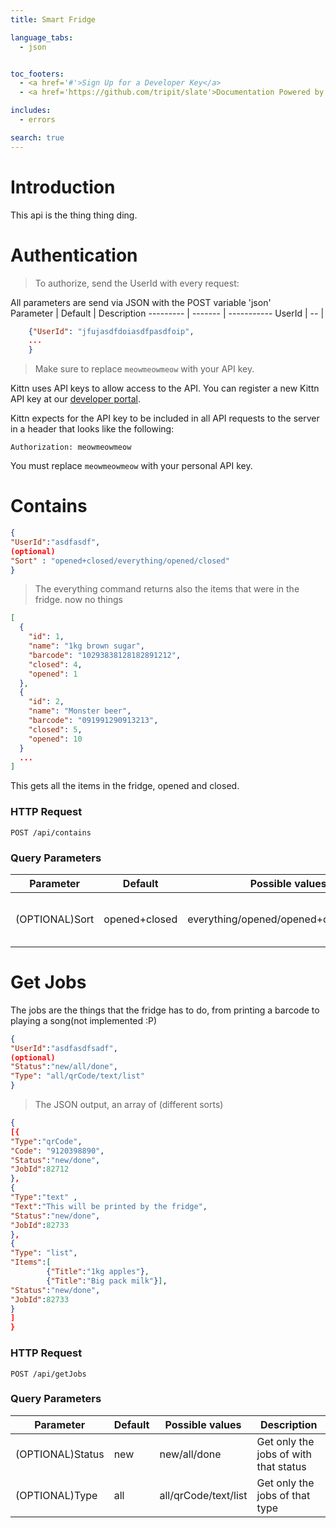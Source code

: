 ```yaml
---
title: Smart Fridge

language_tabs:
  - json


toc_footers:
  - <a href='#'>Sign Up for a Developer Key</a>
  - <a href='https://github.com/tripit/slate'>Documentation Powered by Slate</a>

includes:
  - errors

search: true
---
```


# Introduction

This api is the thing thing ding.
# Authentication

> To authorize, send the UserId with every request:

<aside class="notice">
All parameters are send via JSON with the POST variable 'json'
</aside>
Parameter | Default | Description
--------- | ------- | -----------
UserId | -- |




```json
	{"UserId": "jfujasdfdoiasdfpasdfoip",
	...
	}
```

> Make sure to replace `meowmeowmeow` with your API key.

Kittn uses API keys to allow access to the API. You can register a new Kittn API key at our [developer portal](http://example.com/developers).

Kittn expects for the API key to be included in all API requests to the server in a header that looks like the following:

`Authorization: meowmeowmeow`

<aside class="notice">
You must replace <code>meowmeowmeow</code> with your personal API key.
</aside>

# Contains


```json
{
"UserId":"asdfasdf",
(optional)
"Sort" : "opened+closed/everything/opened/closed"
}
```
>The everything command returns also the items that were in the fridge. now no things

```json
[
  {
    "id": 1,
    "name": "1kg brown sugar",
    "barcode": "10293838128182891212",
    "closed": 4,
    "opened": 1
  },
  {
    "id": 2,
    "name": "Monster beer",
    "barcode": "091991290913213",
    "closed": 5,
    "opened": 10
  }
  ...
]
```

This gets all the items in the fridge, opened and closed.

### HTTP Request

`POST /api/contains`

### Query Parameters

Parameter | Default | Possible values | Description	|
--------- | ------- | --------------- |  -----------
(OPTIONAL)Sort | opened+closed | everything/opened/opened+closed/closed | Get the type of items in the fridge.


# Get Jobs
The jobs are the things that the fridge has to do, from printing a barcode to playing a song(not implemented :P)

```json
{
"UserId":"asdfasdfsadf",
(optional)
"Status":"new/all/done",
"Type": "all/qrCode/text/list"
}
 ```
>The JSON output, an array of (different sorts)

```json
{
[{
"Type":"qrCode",
"Code": "9120398890",
"Status":"new/done",
"JobId":82712
},
{
"Type":"text" ,
"Text":"This will be printed by the fridge",
"Status":"new/done",
"JobId":82733
},
{
"Type": "list",
"Items":[
		{"Title":"1kg apples"},
		{"Title":"Big pack milk"}],
"Status":"new/done",
"JobId":82733
}
]
}
```



### HTTP Request

`POST /api/getJobs`

### Query Parameters

Parameter | Default | Possible values | Description	|
--------- | ------- | --------------- |  -----------
(OPTIONAL)Status | new | new/all/done | Get only the jobs of with that status
(OPTIONAL)Type  | all | all/qrCode/text/list | Get only the jobs of that type
